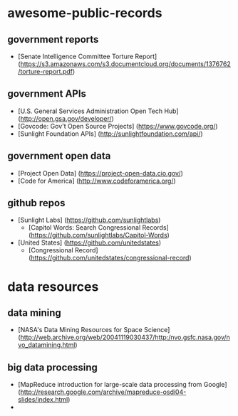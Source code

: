 # awesome-public-records

## government reports
- [Senate Intelligence Committee Torture Report] (https://s3.amazonaws.com/s3.documentcloud.org/documents/1376762/torture-report.pdf)

## government APIs
- [U.S. General Services Administration Open Tech Hub] (http://open.gsa.gov/developer/)
- [Govcode: Gov't Open Source Projects] (https://www.govcode.org/)
- [Sunlight Foundation APIs] (http://sunlightfoundation.com/api/)

## government open data
- [Project Open Data] (https://project-open-data.cio.gov/)
- [Code for America] (http://www.codeforamerica.org/)

## github repos
- [Sunlight Labs] (https://github.com/sunlightlabs)
  - [Capitol Words: Search Congressional Records] (https://github.com/sunlightlabs/Capitol-Words)
- [United States] (https://github.com/unitedstates)
  - [Congressional Record] (https://github.com/unitedstates/congressional-record)

# data resources

## data mining
- [NASA's Data Mining Resources for Space Science] (http://web.archive.org/web/20041119030437/http:/nvo.gsfc.nasa.gov/nvo_datamining.html)

## big data processing
- [MapReduce introduction for large-scale data processing from Google] (http://research.google.com/archive/mapreduce-osdi04-slides/index.html)
- 

